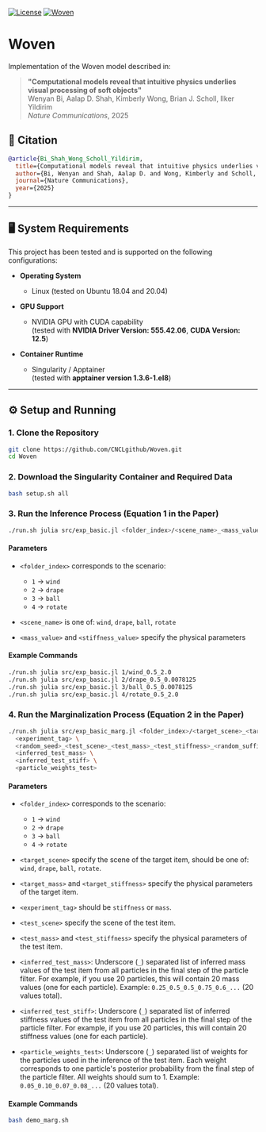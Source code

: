 [![License](https://img.shields.io/badge/license-MIT-green.svg)](https://opensource.org/licenses/MIT)
[![Woven](https://img.shields.io/badge/language-Julia-red.svg)]()

# Woven

Implementation of the Woven model described in:

> **"Computational models reveal that intuitive physics underlies visual processing of soft objects"**  
> Wenyan Bi, Aalap D. Shah, Kimberly Wong, Brian J. Scholl, Ilker Yildirim  
> *Nature Communications*, 2025

## 📖 Citation

```bibtex
@article{Bi_Shah_Wong_Scholl_Yildirim,
  title={Computational models reveal that intuitive physics underlies visual processing of soft objects},
  author={Bi, Wenyan and Shah, Aalap D. and Wong, Kimberly and Scholl, Brian J. and Yildirim, Ilker},
  journal={Nature Communications},
  year={2025}
}
```

---

## 🖥️ System Requirements

This project has been tested and is supported on the following configurations:

- **Operating System**
  - Linux (tested on Ubuntu 18.04 and 20.04)

- **GPU Support**
  - NVIDIA GPU with CUDA capability  
    (tested with **NVIDIA Driver Version: 555.42.06**, **CUDA Version: 12.5**)

- **Container Runtime**
  - Singularity / Apptainer  
    (tested with **apptainer version 1.3.6-1.el8**)

---

## ⚙️ Setup and Running

### 1. Clone the Repository

```bash
git clone https://github.com/CNCLgithub/Woven.git
cd Woven
```

### 2. Download the Singularity Container and Required Data

```bash
bash setup.sh all
```

### 3. Run the Inference Process (Equation 1 in the Paper)

```bash
./run.sh julia src/exp_basic.jl <folder_index>/<scene_name>_<mass_value>_<stiffness_value>
```

#### Parameters

- `<folder_index>` corresponds to the scenario:
  - `1` → `wind`
  - `2` → `drape`
  - `3` → `ball`
  - `4` → `rotate`

- `<scene_name>` is one of: `wind`, `drape`, `ball`, `rotate`
- `<mass_value>` and `<stiffness_value>` specify the physical parameters

#### Example Commands

```bash
./run.sh julia src/exp_basic.jl 1/wind_0.5_2.0
./run.sh julia src/exp_basic.jl 2/drape_0.5_0.0078125
./run.sh julia src/exp_basic.jl 3/ball_0.5_0.0078125
./run.sh julia src/exp_basic.jl 4/rotate_0.5_2.0
```

### 4. Run the Marginalization Process (Equation 2 in the Paper)

```bash
./run.sh julia src/exp_basic_marg.jl <folder_index>/<target_scene>_<target_mass>_<target_stiffness> \
  <experiment_tag> \
  <random_seed>_<test_scene>_<test_mass>_<test_stiffness>_<random_suffix> \
  <inferred_test_mass> \
  <inferred_test_stiff> \
  <particle_weights_test>
```
#### Parameters

- `<folder_index>` corresponds to the scenario:
  - `1` → `wind`
  - `2` → `drape`
  - `3` → `ball`
  - `4` → `rotate`

- `<target_scene>` specify the scene of the target item, should be one of: `wind`, `drape`, `ball`, `rotate`.
- `<target_mass>` and `<target_stiffness>` specify the physical parameters of the target item.
- `<experiment_tag>` should be `stiffness` or `mass`.
- `<test_scene>` specify the scene of the test item.
- `<test_mass>` and `<test_stiffness>` specify the physical parameters of the test item.
- `<inferred_test_mass>`:  Underscore (`_`) separated list of inferred mass values of the test item from all particles in the final step of the particle filter. For example, if you use 20 particles, this will contain 20 mass values (one for each particle). Example: `0.25_0.5_0.5_0.75_0.6_...` (20 values total).
- `<inferred_test_stiff>`:  Underscore (`_`) separated list of inferred stiffness values of the test item from all particles in the final step of the particle filter. For example, if you use 20 particles, this will contain 20 stiffness values (one for each particle).
- `<particle_weights_test>`:  Underscore (`_`) separated list of weights for the particles used in the inference of the test item. Each weight corresponds to one particle's posterior probability from the final step of the particle filter. All weights should sum to 1. Example: `0.05_0.10_0.07_0.08_...` (20 values total).

#### Example Commands
```bash
bash demo_marg.sh
```



